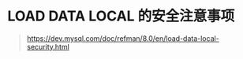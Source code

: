 # LOAD DATA LOCAL 的安全注意事项

> https://dev.mysql.com/doc/refman/8.0/en/load-data-local-security.html

